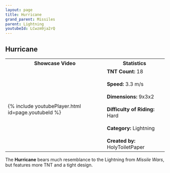 ```yaml
---
layout: page
title: Hurricane
grand_parent: Missiles
parent: Lightning
youtubeId: LCwzm9ja2rQ
---
```

**Hurricane**
---

<table>
    <tr>
        <th>Showcase Video</th>
        <th>Statistics</th>
    </tr>
    <tr>
        <td>{% include youtubePlayer.html id=page.youtubeId %}</td>
        <td>
            <b>TNT Count:</b> 18<br><br>
            <b>Speed:</b> 3.3 m/s<br><br>
            <b>Dimensions:</b> 9x3x2<br><br>
            <b>Difficulty of Riding:</b> Hard<br><br>
            <b>Category:</b> Lightning<br><br>
            <b>Created by:</b> HolyToiletPaper
        </td>
    </tr>
</table>

The **Hurricane** bears much resemblance to the Lightning from *Missile Wars*, but features more TNT and a tight design.